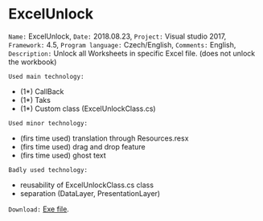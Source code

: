 # ExcelUnlock

`Name:` ExcelUnlock, `Date:` 2018.08.23, `Project:` Visual studio 2017, `Framework:` 4.5, `Program language:` Czech/English, `Comments:` English, `Description:` Unlock all Worksheets in specific Excel file. (does not unlock the workbook)

`Used main technology:`
- (1*) CallBack
- (1*) Taks
- (1*) Custom class (ExcelUnlockClass.cs)

`Used minor technology:`
- (firs time used) translation through Resources.resx
- (firs time used) drag and drop feature
- (firs time used) ghost text

`Badly used technology:`
- reusability of ExcelUnlockClass.cs class
- separation (DataLayer, PresentationLayer)


`Download:`
[Exe file](https://github.com/ArmasterCZ/ExcelUnlock/raw/master/ExcelUnlock/obj/Debug/ExcelUnlock.exe).
